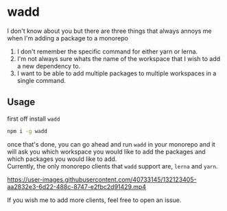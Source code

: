 # wadd
I don't know about you but there are three things that always annoys me when I'm adding a package to a monorepo
1. I don't remember the specific command for either yarn or lerna.
2. I'm not always sure whats the name of the workspace that I wish to add a new dependency to.
3. I want to be able to add multiple packages to multiple workspaces in a single command.

## Usage
first off install `wadd`
```bash
npm i -g wadd
```
once that's done, you can go ahead and run `wadd` in your monorepo and it will ask you which workspace you would like to add the packages and which packages you would like to add.  
Currently, the only monorepo clients that `wadd` support are, `lerna` and `yarn`. 

https://user-images.githubusercontent.com/40733145/132123405-aa2832e3-6d22-488c-8747-e2fbc2d91429.mp4

If you wish me to add more clients, feel free to open an issue.
